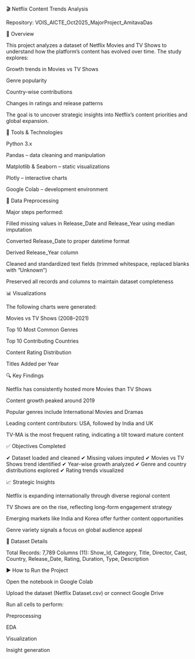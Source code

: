 🎬 Netflix Content Trends Analysis

Repository: VOIS_AICTE_Oct2025_MajorProject_AmitavaDas

📌 Overview

This project analyzes a dataset of Netflix Movies and TV Shows to understand how the platform’s content has evolved over time. The study explores:

Growth trends in Movies vs TV Shows

Genre popularity

Country-wise contributions

Changes in ratings and release patterns

The goal is to uncover strategic insights into Netflix’s content priorities and global expansion.

🧰 Tools & Technologies

Python 3.x

Pandas – data cleaning and manipulation

Matplotlib & Seaborn – static visualizations

Plotly – interactive charts

Google Colab – development environment

🧹 Data Preprocessing

Major steps performed:

Filled missing values in Release_Date and Release_Year using median imputation

Converted Release_Date to proper datetime format

Derived Release_Year column

Cleaned and standardized text fields (trimmed whitespace, replaced blanks with “Unknown”)

Preserved all records and columns to maintain dataset completeness

📊 Visualizations

The following charts were generated:

Movies vs TV Shows (2008–2021)

Top 10 Most Common Genres

Top 10 Contributing Countries

Content Rating Distribution

Titles Added per Year

🔍 Key Findings

Netflix has consistently hosted more Movies than TV Shows

Content growth peaked around 2019

Popular genres include International Movies and Dramas

Leading content contributors: USA, followed by India and UK

TV-MA is the most frequent rating, indicating a tilt toward mature content

✅ Objectives Completed

✔ Dataset loaded and cleaned
✔ Missing values imputed
✔ Movies vs TV Shows trend identified
✔ Year-wise growth analyzed
✔ Genre and country distributions explored
✔ Rating trends visualized

📈 Strategic Insights

Netflix is expanding internationally through diverse regional content

TV Shows are on the rise, reflecting long-form engagement strategy

Emerging markets like India and Korea offer further content opportunities

Genre variety signals a focus on global audience appeal

💾 Dataset Details

Total Records: 7,789
Columns (11):
Show_Id, Category, Title, Director, Cast, Country, Release_Date, Rating, Duration, Type, Description

▶️ How to Run the Project

Open the notebook in Google Colab

Upload the dataset (Netflix Dataset.csv) or connect Google Drive

Run all cells to perform:

Preprocessing

EDA

Visualization

Insight generation
